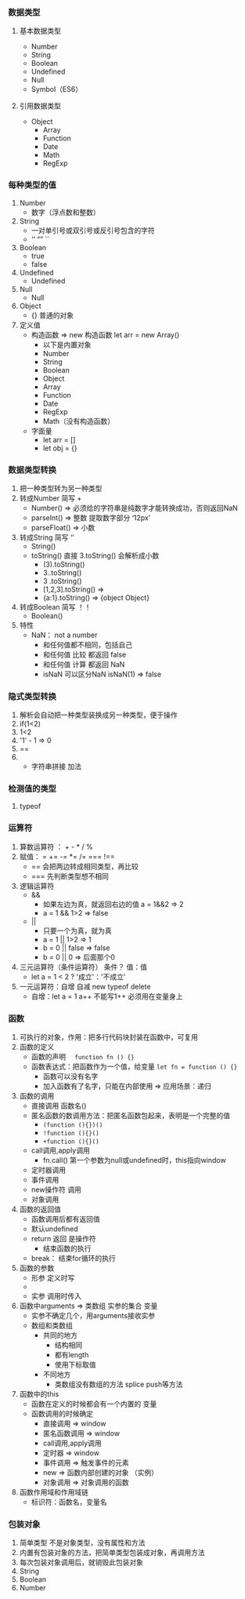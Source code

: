 ### 数据类型
1. 基本数据类型
    -  Number
    -  String
    -  Boolean
    -  Undefined
    -  Null
    -  Symbol（ES6）
    
2. 引用数据类型
    - Object
        - Array
        - Function
        - Date
        - Math
        - RegExp
        
### 每种类型的值
1. Number
    - 数字（浮点数和整数）
2. String
    - 一对单引号或双引号或反引号包含的字符
    - ‘’   “”   ``
3. Boolean
    - true
    - false
4. Undefined  
    - Undefined
5. Null
    - Null
6. Object
    - {} 普通的对象
7. 定义值
    - 构造函数 => new 构造函数 let arr = new Array()
        - 以下是内置对象
        - Number
        - String
        - Boolean
        - Object
        - Array
        - Function
        - Date
        - RegExp
        - Math（没有构造函数）
    - 字面量
        - let arr = []
        - let obj = {}
        
### 数据类型转换
1. 把一种类型转为另一种类型
2. 转成Number 简写 +
    - Number() => 必须给的字符串是纯数字才能转换成功，否则返回NaN
    - parseInt() => 整数 提取数字部分 ‘12px’ 
    - parseFloat() => 小数
3. 转成String 简写 ‘’
    - String()
    - toString()  直接 3.toString() 会解析成小数
        - (3).toString()
        - 3..toString()
        - 3 .toString()
        - [1,2,3].toString() => 
        - {a:1}.toString()  => {object Object}   
4. 转成Boolean  简写 ！！
    - Boolean()
5. 特性
    - NaN： not a number
        - 和任何值都不相同，包括自己
        - 和任何值 比较 都返回 false 
        - 和任何值 计算 都返回 NaN
        - isNaN 可以区分NaN  isNaN(1) => false       
    
### 隐式类型转换
1. 解析会自动把一种类型装换成另一种类型，便于操作
2. if(1<2)
3. 1<2
4. '1' - 1 => 0
5. ==
6. +  字符串拼接   加法

### 检测值的类型
1. typeof

### 运算符
1. 算数运算符 ： + - * / %
2. 赋值： =  +=  -=  *=  /=  === !==
    - == 会把两边转成相同类型，再比较
    - === 先判断类型想不相同
3. 逻辑运算符
    - &&
         - 如果左边为真，就返回右边的值  a = 1&&2  => 2
         - a = 1 && 1>2   => false
    - ||
        - 只要一个为真，就为真
        - a = 1 || 1>2  => 1
        - b = 0 || false => false
        - b = 0 || 0  => 后面那个0
4. 三元运算符（条件运算符）   条件？ 值：值
    - let a = 1 < 2 ? '成立'：'不成立'
5. 一元运算符：自增  自减  new  typeof  delete
    - 自增：let a = 1  a++ 不能写1++   必须用在变量身上


### 函数
1. 可执行的对象，作用：把多行代码块封装在函数中，可复用
2. 函数的定义
    - 函数的声明
        `  function fn () {}`
    - 函数表达式：把函数作为一个值，给变量
        `let fn = function () {}`
        - 函数可以没有名字
        - 加入函数有了名字，只能在内部使用 =>  应用场景：递归
3. 函数的调用
    - 直接调用  函数名()
    - 匿名函数的数调用方法：把匿名函数包起来，表明是一个完整的值
        - `(function (){})()`
        - `!function (){}()`
        - `+function (){}()`
    - call调用,apply调用
        - fn.call()  第一个参数为null或undefined时，this指向window
    - 定时器调用
    - 事件调用
    - new操作符 调用
    - 对象调用
4. 函数的返回值
    - 函数调用后都有返回值
    - 默认undefined
    - return 返回   是操作符
        - 结束函数的执行
    - break： 结束for循环的执行
5. 函数的参数
    - 形参  定义时写
    - 
    - 实参  调用时传入
6. 函数中arguments   => 类数组  实参的集合 变量
    - 实参不确定几个，用arguments接收实参
    - 数组和类数组
        - 共同的地方
            - 结构相同
            - 都有length
            - 使用下标取值
        - 不同地方
            - 类数组没有数组的方法  splice  push等方法
6. 函数中的this
    - 函数在定义的时候都会有一个内置的  变量
    - 函数调用的时候确定
        - 直接调用  => window
        - 匿名函数调用  => window
        - call调用,apply调用
        - 定时器 => window
        - 事件调用  => 触发事件的元素
        - new  => 函数内部创建的对象 （实例）
        - 对象调用 => 对象调用的函数
7. 函数作用域和作用域链
    - 标识符：函数名，变量名


### 包装对象
1. 简单类型 不是对象类型，没有属性和方法
2. 内置有包装对象的方法，把简单类型包装成对象，再调用方法
3. 每次包装对象调用后，就销毁此包装对象
1. String
2. Boolean
3. Number

